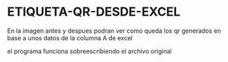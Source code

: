 # ETIQUETA-QR-DESDE-EXCEL

En la imagen antes y despues podran ver como queda los qr generados en base a unos datos de la columna A de excel

el programa funciona sobreescribiendo el archivo original

